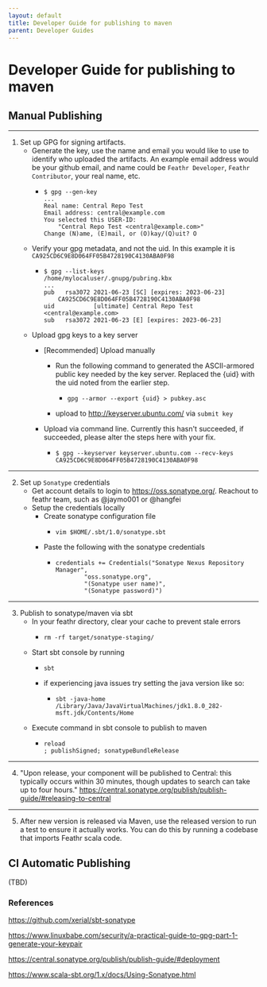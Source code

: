 ```yaml
---
layout: default
title: Developer Guide for publishing to maven
parent: Developer Guides
---
```

# Developer Guide for publishing to maven

## Manual Publishing
---

1. Set up GPG for signing artifacts.
    * Generate the key, use the name and email you would like to use to identify who uploaded the artifacts. An example email address would be your github email, and name could be `Feathr Developer`, `Feathr Contributor`, your real name, etc.
        *   ```
            $ gpg --gen-key
            ...
            Real name: Central Repo Test
            Email address: central@example.com
            You selected this USER-ID:
                "Central Repo Test <central@example.com>"
            Change (N)ame, (E)mail, or (O)kay/(Q)uit? O
            ```
     * Verify your gpg metadata, and not the uid. In this example it is `CA925CD6C9E8D064FF05B4728190C4130ABA0F98`
        *   ```
            $ gpg --list-keys
            /home/mylocaluser/.gnupg/pubring.kbx
            ...
            pub   rsa3072 2021-06-23 [SC] [expires: 2023-06-23]
                CA925CD6C9E8D064FF05B4728190C4130ABA0F98
            uid           [ultimate] Central Repo Test <central@example.com>
            sub   rsa3072 2021-06-23 [E] [expires: 2023-06-23]
            ```
    * Upload gpg keys to a key server
        * [Recommended] Upload manually
            * Run the following command to generated the ASCII-armored public key needed by the key server. Replaced the {uid} with the uid noted from the earlier step.
                *   ```
                    gpg --armor --export {uid} > pubkey.asc
                    ```
            * upload to http://keyserver.ubuntu.com/ via `submit key`

        * Upload via command line. Currently this hasn't succeeded, if succeeded, please alter the steps here with your fix.
            *   ```
                $ gpg --keyserver keyserver.ubuntu.com --recv-keys CA925CD6C9E8D064FF05B4728190C4130ABA0F98
                ```
---

2.  Set up `Sonatype` credentials
    * Get account details to login to https://oss.sonatype.org/. Reachout to feathr team, such as @jaymo001 or @hangfei
    * Setup the credentials locally
        * Create sonatype configuration file
            *   ```
                vim $HOME/.sbt/1.0/sonatype.sbt
                ```
        * Paste the following with the sonatype credentials
            *   ```
                credentials += Credentials("Sonatype Nexus Repository Manager",
                        "oss.sonatype.org",
                        "(Sonatype user name)",
                        "(Sonatype password)")
                ```
---

3. Publish to sonatype/maven via sbt
    * In your feathr directory, clear your cache to prevent stale errors
        *   ```
            rm -rf target/sonatype-staging/
            ```
    * Start sbt console by running
        *   ```
            sbt
            ```
        * if experiencing java issues try setting the java version like so:
            *   ```
                sbt -java-home /Library/Java/JavaVirtualMachines/jdk1.8.0_282-msft.jdk/Contents/Home
                ```
    * Execute command in sbt console to publish to maven
        *   ```
            reload
            ; publishSigned; sonatypeBundleRelease
            ```
---

4. "Upon release, your component will be published to Central: this typically occurs within 30 minutes, though updates to search can take up to four hours."
https://central.sonatype.org/publish/publish-guide/#releasing-to-central

---

5. After new version is released via Maven, use the released version to run a test to ensure it actually works. You can do this by running a codebase that imports Feathr scala code.

## CI Automatic Publishing

(TBD)

### References

https://github.com/xerial/sbt-sonatype

https://www.linuxbabe.com/security/a-practical-guide-to-gpg-part-1-generate-your-keypair

https://central.sonatype.org/publish/publish-guide/#deployment

https://www.scala-sbt.org/1.x/docs/Using-Sonatype.html

